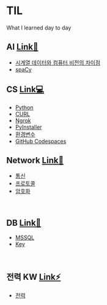 # TIL
What I learned day to day


## AI [Link🦾](https://github.com/dlwnsgur9242/TIL/tree/main/AI)
+   [시계열 데이터와 컴퓨터 비전의 차이점](https://github.com/dlwnsgur9242/TIL/tree/main/AI/%EC%8B%9C%EA%B3%84%EC%97%B4%20%EB%8D%B0%EC%9D%B4%ED%84%B0%EC%99%80%20%EC%BB%B4%ED%93%A8%ED%84%B0%20%EB%B9%84%EC%A0%84%EC%9D%98%20%EC%B0%A8%EC%9D%B4%EC%A0%90)
+   [spaCy](https://github.com/dlwnsgur9242/TIL/tree/main/AI/spaCy)

## CS [Link💻](https://github.com/dlwnsgur9242/TIL/tree/main/CS)
+   [Python](https://github.com/dlwnsgur9242/TIL/tree/main/CS/Python)
+   [CURL](https://github.com/dlwnsgur9242/TIL/tree/main/CS/CURL)
+   [Ngrok](https://github.com/dlwnsgur9242/TIL/tree/main/CS/Ngrok)
+   [PyInstaller](https://github.com/dlwnsgur9242/TIL/tree/main/CS/PyInstaller)
+   [환경변수](https://github.com/dlwnsgur9242/TIL/tree/main/CS/%ED%99%98%EA%B2%BD%EB%B3%80%EC%88%98)
+   [GitHub Codespaces](https://github.com/dlwnsgur9242/TIL/tree/main/CS/GitHub%20Codespaces)


## Network [Link📡](https://github.com/dlwnsgur9242/TIL/tree/main/Network)
+   [통신](https://github.com/dlwnsgur9242/TIL/tree/main/Network/%ED%86%B5%EC%8B%A0)
+   [프로토콜](https://github.com/dlwnsgur9242/TIL/tree/main/Network/%ED%94%84%EB%A1%9C%ED%86%A0%EC%BD%9C)
+   [암호화](https://github.com/dlwnsgur9242/TIL/tree/main/Network/%EC%95%94%ED%98%B8%ED%99%94)
<br>

## DB [Link💾](https://github.com/dlwnsgur9242/TIL/tree/main/DB)
+   [MSSQL](https://github.com/dlwnsgur9242/TIL/tree/main/DB/MSSQL)
+   [Key](https://github.com/dlwnsgur9242/TIL/tree/main/DB/Key)
<br>

## 전력 KW [Link⚡](https://github.com/dlwnsgur9242/TIL/main/KW)
+   [전력](https://github.com/dlwnsgur9242/TIL/tree/main/KW)
<br>


<br>
